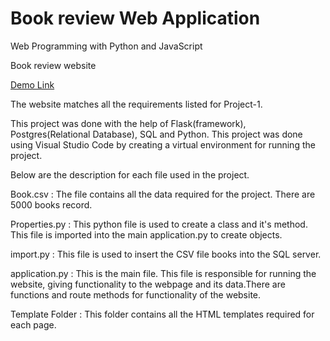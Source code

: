 # Book review Web Application

Web Programming with Python and JavaScript

Book review website

[Demo Link](https://www.youtube.com/watch?v=GQWuLMyx-5Q)

The website matches all the requirements listed for Project-1.

This project was done with the help of Flask(framework), Postgres(Relational Database), SQL and Python.
This project was done using Visual Studio Code by creating a virtual environment for running the project.

Below are the description for each file used in the project.

  Book.csv :
    The file contains all the data required for the project. There are 5000 books record.

  Properties.py :
    This python file is used to create a class and it's method. This file is imported into the main application.py to create objects.

  import.py :
    This file is used to insert the CSV file books into the SQL server.

  application.py :
    This is the main file. This file is responsible for running the website, giving functionality to the webpage and its data.There are functions and route methods for functionality of the website.

  Template Folder :
    This folder contains all the HTML templates required for each page.
